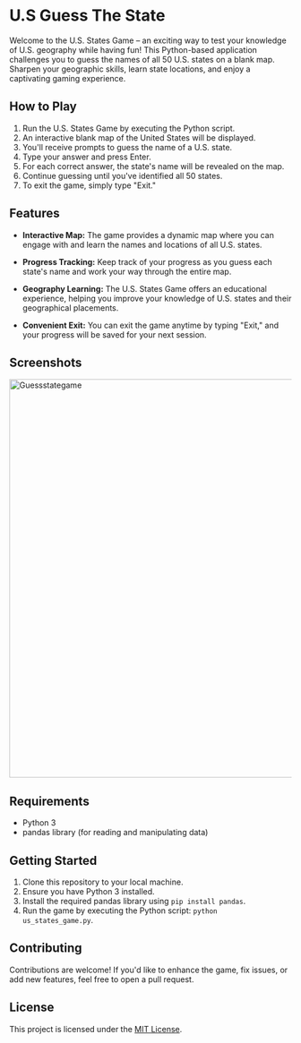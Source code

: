 # U.S Guess The State

Welcome to the U.S. States Game – an exciting way to test your knowledge of U.S. geography while having fun! This Python-based application challenges you to guess the names of all 50 U.S. states on a blank map. Sharpen your geographic skills, learn state locations, and enjoy a captivating gaming experience.

## How to Play

1. Run the U.S. States Game by executing the Python script.
2. An interactive blank map of the United States will be displayed.
3. You'll receive prompts to guess the name of a U.S. state.
4. Type your answer and press Enter.
5. For each correct answer, the state's name will be revealed on the map.
6. Continue guessing until you've identified all 50 states.
7. To exit the game, simply type "Exit."

## Features

- **Interactive Map:** The game provides a dynamic map where you can engage with and learn the names and locations of all U.S. states.

- **Progress Tracking:** Keep track of your progress as you guess each state's name and work your way through the entire map.

- **Geography Learning:** The U.S. States Game offers an educational experience, helping you improve your knowledge of U.S. states and their geographical placements.

- **Convenient Exit:** You can exit the game anytime by typing "Exit," and your progress will be saved for your next session.

## Screenshots
<img width="712" alt="Guessstategame" src="https://github.com/JamarPelzer/GuessTheState/assets/117375506/2918bc61-9169-47b6-b543-a16794963e89">

## Requirements

- Python 3
- pandas library (for reading and manipulating data)

## Getting Started

1. Clone this repository to your local machine.
2. Ensure you have Python 3 installed.
3. Install the required pandas library using `pip install pandas`.
4. Run the game by executing the Python script: `python us_states_game.py`.

## Contributing

Contributions are welcome! If you'd like to enhance the game, fix issues, or add new features, feel free to open a pull request.

## License

This project is licensed under the [MIT License](LICENSE).
